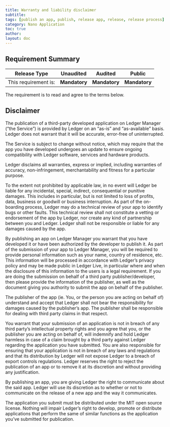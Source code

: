 ```yaml
---
title: Warranty and liability disclaimer
subtitle:
tags: [publish an app, publish, release app, release, release process]
category: Nano Application
toc: true
author:
layout: doc
---
```


## Requirement Summary

|    Release Type       |          Unaudited     |          Audited       |          Public        |
|-----------------------|------------------------|------------------------|------------------------|
|  This requirement is: |    <b>Mandatory</b>    |   <b>Mandatory</b>     |   <b>Mandatory</b>     |

The requirement is to read and agree to the terms below.

## Disclaimer

The publication of a third-party developed application on Ledger Manager (“the Service”) is provided by Ledger on an “as-is” and “as-available” basis. Ledger does not warrant that it will be accurate, error-free of uninterrupted. 

The Service is subject to change without notice, which may require that the app you have developed undergoes an update to ensure ongoing compatibility with Ledger software, services and hardware products. 

Ledger disclaims all warranties, express or implied, including warranties of accuracy, non-infringement, merchantability and fitness for a particular purpose. 

To the extent not prohibited by applicable law, in no event will Ledger be liable for any incidental, special, indirect, consequential or punitive damages. This includes in particular, but is not limited to loss of profits, data, business or goodwill or business interruption.
As part of the on-boarding process, Ledger may do a technical review of your app to identify bugs or other faults. This technical review shall not constitute a vetting or endorsement of the app by Ledger, nor create any kind of partnership between you and Ledger. Ledger shall not be responsible or liable for any damages caused by the app.


By publishing an app on Ledger Manager you warrant that you have developed it or have been authorized by the developer to publish it. As part of the submission of your app to Ledger Manager, you will be required to provide personal information such as your name, country of residence, etc. This information will be processed in accordance with Ledger’s privacy policy and may be made public in Ledger Live, in particular where and when the disclosure of this information to the users is a legal requirement. If you are doing the submission on behalf of a third party publisher/developer, then please provide the information of the publisher, as well as the document giving you authority to submit the app on behalf of the publisher.

The publisher of the app (ie. You, or the person you are acting on behalf of) understand and accept that Ledger shall not bear the responsibility for damages caused by the publisher’s app. The publisher shall be responsible for dealing with third party claims in that respect.

You warrant that your submission of an application is not in breach of any third party’s intellectual property rights and you agree that you, or the publisher you are acting on behalf of, will indemnify and hold Ledger harmless in case of a claim brought by a third party against Ledger regarding the application you have submitted. You are also responsible for ensuring that your application is not in breach of any laws and regulations and that its distribution by Ledger will not expose Ledger to a breach of export controls regulations.
Ledger reserves the right to reject the publication of an app or to remove it at its discretion and without providing any justification.

By publishing an app, you are giving Ledger the right to communicate about the said app. Ledger will use its discretion as to whether or not to communicate on the release of a new app and the way it communicates.

The application you submit must be distributed under the MIT open source license.
Nothing will impair Ledger’s right to develop, promote or distribute applications that perform the same of similar functions as the application you’ve submitted for publication. 
